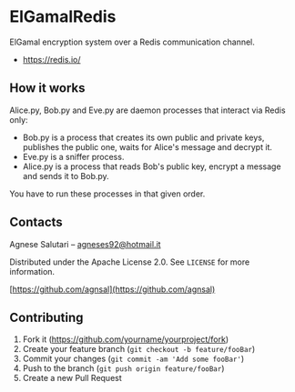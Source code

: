 # ElGamalRedis
ElGamal encryption system over a Redis communication channel.

-  https://redis.io/

## How it works
Alice.py, Bob.py and Eve.py are daemon processes that interact via Redis only:
-  Bob.py is a process that creates its own public and private keys, publishes the public one, waits for Alice's message and decrypt it.
-  Eve.py is a sniffer process.
-  Alice.py is a process that reads Bob's public key, encrypt a message and sends it to Bob.py.

You have to run these processes in that given order.

## Contacts

Agnese Salutari – agneses92@hotmail.it

Distributed under the Apache License 2.0. See ``LICENSE`` for more information.

[https://github.com/agnsal](https://github.com/agnsal)


## Contributing

1. Fork it (<https://github.com/yourname/yourproject/fork>)
2. Create your feature branch (`git checkout -b feature/fooBar`)
3. Commit your changes (`git commit -am 'Add some fooBar'`)
4. Push to the branch (`git push origin feature/fooBar`)
5. Create a new Pull Request

